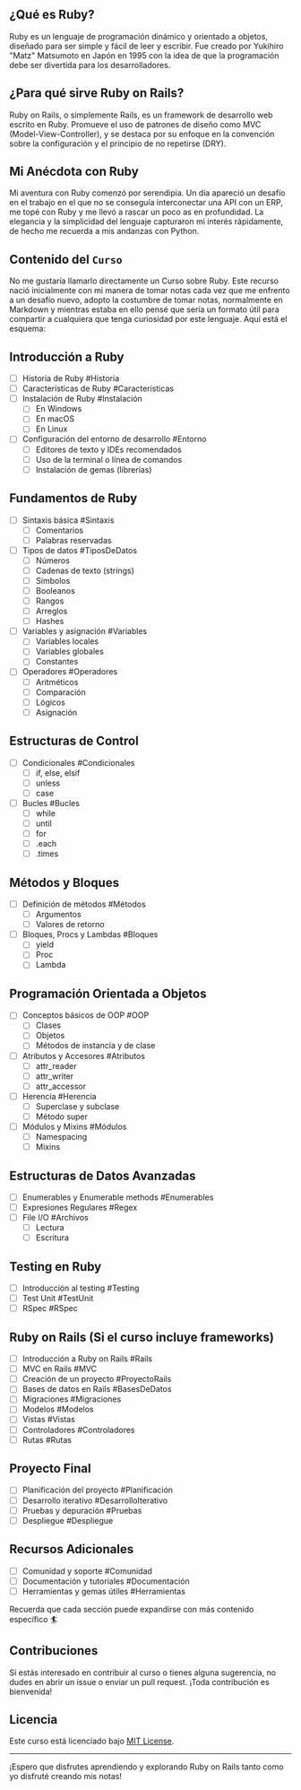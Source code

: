 
## ¿Qué es Ruby?

Ruby es un lenguaje de programación dinámico y orientado a objetos, diseñado para ser simple y fácil de leer y escribir. Fue creado por Yukihiro "Matz" Matsumoto en Japón en 1995 con la idea de que la programación debe ser divertida para los desarrolladores.

## ¿Para qué sirve Ruby on Rails?

Ruby on Rails, o simplemente Rails, es un framework de desarrollo web escrito en Ruby. Promueve el uso de patrones de diseño como MVC (Model-View-Controller), y se destaca por su enfoque en la convención sobre la configuración y el principio de no repetirse (DRY).

## Mi Anécdota con Ruby

Mi aventura con Ruby comenzó por serendipia. Un día apareció un desafío en el trabajo en el que no se conseguía interconectar una API con un ERP, me topé con Ruby y me llevó a rascar un poco as en profundidad. La elegancia y la simplicidad del lenguaje capturaron mi interés rápidamente, de hecho me recuerda a mis andanzas con Python.

## Contenido del `Curso`

No me gustaría llamarlo directamente un Curso sobre Ruby. Este recurso  nació inicialmente con mi manera de tomar notas cada vez que me enfrento a un desafío nuevo, adopto la costumbre de tomar notas, normalmente en Markdown y mientras estaba en ello pensé que sería un formato útil para compartir a cualquiera que tenga curiosidad por este lenguaje. Aquí está el esquema:

## Introducción a Ruby

- [ ] Historia de Ruby #Historia
- [ ] Características de Ruby #Características
- [ ] Instalación de Ruby #Instalación
  - [ ] En Windows
  - [ ] En macOS
  - [ ] En Linux
- [ ] Configuración del entorno de desarrollo #Entorno
  - [ ] Editores de texto y IDEs recomendados
  - [ ] Uso de la terminal o línea de comandos
  - [ ] Instalación de gemas (librerías)

## Fundamentos de Ruby

- [ ] Sintaxis básica #Sintaxis
  - [ ] Comentarios
  - [ ] Palabras reservadas
- [ ] Tipos de datos #TiposDeDatos
  - [ ] Números
  - [ ] Cadenas de texto (strings)
  - [ ] Símbolos
  - [ ] Booleanos
  - [ ] Rangos
  - [ ] Arreglos
  - [ ] Hashes
- [ ] Variables y asignación #Variables
  - [ ] Variables locales
  - [ ] Variables globales
  - [ ] Constantes
- [ ] Operadores #Operadores
  - [ ] Aritméticos
  - [ ] Comparación
  - [ ] Lógicos
  - [ ] Asignación

## Estructuras de Control

- [ ] Condicionales #Condicionales
  - [ ] if, else, elsif
  - [ ] unless
  - [ ] case
- [ ] Bucles #Bucles
  - [ ] while
  - [ ] until
  - [ ] for
  - [ ] .each
  - [ ] .times

## Métodos y Bloques

- [ ] Definición de métodos #Métodos
  - [ ] Argumentos
  - [ ] Valores de retorno
- [ ] Bloques, Procs y Lambdas #Bloques
  - [ ] yield
  - [ ] Proc
  - [ ] Lambda

## Programación Orientada a Objetos

- [ ] Conceptos básicos de OOP #OOP
  - [ ] Clases
  - [ ] Objetos
  - [ ] Métodos de instancia y de clase
- [ ] Atributos y Accesores #Atributos
  - [ ] attr_reader
  - [ ] attr_writer
  - [ ] attr_accessor
- [ ] Herencia #Herencia
  - [ ] Superclase y subclase
  - [ ] Método super
- [ ] Módulos y Mixins #Módulos
  - [ ] Namespacing
  - [ ] Mixins

## Estructuras de Datos Avanzadas

- [ ] Enumerables y Enumerable methods #Enumerables
- [ ] Expresiones Regulares #Regex
- [ ] File I/O #Archivos
  - [ ] Lectura
  - [ ] Escritura

## Testing en Ruby

- [ ] Introducción al testing #Testing
- [ ] Test Unit #TestUnit
- [ ] RSpec #RSpec

## Ruby on Rails (Si el curso incluye frameworks)

- [ ] Introducción a Ruby on Rails #Rails
- [ ] MVC en Rails #MVC
- [ ] Creación de un proyecto #ProyectoRails
- [ ] Bases de datos en Rails #BasesDeDatos
- [ ] Migraciones #Migraciones
- [ ] Modelos #Modelos
- [ ] Vistas #Vistas
- [ ] Controladores #Controladores
- [ ] Rutas #Rutas

## Proyecto Final

- [ ] Planificación del proyecto #Planificación
- [ ] Desarrollo iterativo #DesarrolloIterativo
- [ ] Pruebas y depuración #Pruebas
- [ ] Despliegue #Despliegue

## Recursos Adicionales

- [ ] Comunidad y soporte #Comunidad
- [ ] Documentación y tutoriales #Documentación
- [ ] Herramientas y gemas útiles #Herramientas

Recuerda que cada sección puede expandirse con más contenido específico 🏄


## Contribuciones

Si estás interesado en contribuir al curso o tienes alguna sugerencia, no dudes en abrir un issue o enviar un pull request. ¡Toda contribución es bienvenida!

## Licencia

Este curso está licenciado bajo [MIT License](LICENSE).

---

¡Espero que disfrutes aprendiendo y explorando Ruby on Rails tanto como yo disfruté creando mis notas!